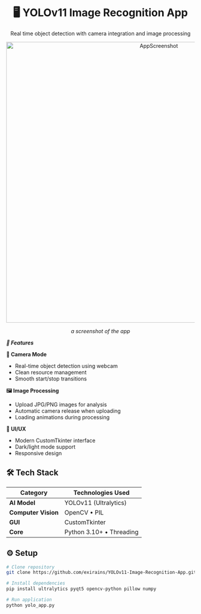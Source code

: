 <div align="center">
  <h1>🖥️ YOLOv11 Image Recognition App</h1>
  <p>Real time object detection with camera integration and image processing</p>

  <div align="center">
  <img width="800" height="750" alt="AppScreenshot" src="https://github.com/user-attachments/assets/d1acd68b-ac90-44fb-944a-8c7c7665d6e4" />
    
  *a screenshot of the app*
</div>

<div align="left">
  
**_🌟 Features_**
  
**🎥 Camera Mode**  
- Real-time object detection using webcam  
- Clean resource management  
- Smooth start/stop transitions  

**🖼️ Image Processing**  
- Upload JPG/PNG images for analysis  
- Automatic camera release when uploading  
- Loading animations during processing  

**🎨 UI/UX**  
- Modern CustomTkinter interface  
- Dark/light mode support  
- Responsive design  

## 🛠 Tech Stack
| Category        | Technologies Used               |
|-----------------|---------------------------------|
| **AI Model**    | YOLOv11 (Ultralytics)           |
| **Computer Vision** | OpenCV • PIL                |
| **GUI**         | CustomTkinter                   |
| **Core**        | Python 3.10+ • Threading        |

## ⚙️ Setup
```bash
# Clone repository
git clone https://github.com/exirains/YOLOv11-Image-Recognition-App.git

# Install dependencies
pip install ultralytics pyqt5 opencv-python pillow numpy

# Run application
python yolo_app.py
